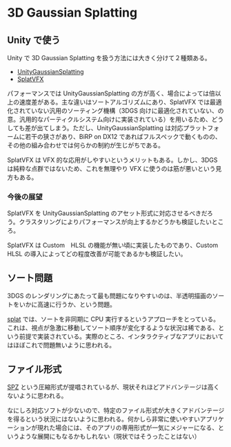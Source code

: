 # 3D Gaussian Splatting

## Unity で使う

Unity で 3D Gaussian Splatting を扱う方法には大きく分けて２種類ある。

- [UnityGaussianSplatting](https://github.com/aras-p/UnityGaussianSplatting/)
- [SplatVFX](https://github.com/keijiro/SplatVFX)

パフォーマンスでは UnityGaussianSplatting の方が高く、場合によっては倍以上の速度差がある。主な違いはソートアルゴリズムにあり、SplatVFX では最適化されていない汎用のソーティング機構（3DGS 向けに最適化されていない、の意。汎用的なパーティクルシステム向けに実装されている）を用いるため、どうしても差が出てしまう。ただし、UnityGaussianSplatting は対応プラットフォームに若干の狭さがあり、BiRP on DX12 であればフルスペックで動くものの、その他の組み合わせでは何らかの制約が生じがちである。

SplatVFX は VFX 的な応用がしやすいというメリットもある。しかし、3DGS は純粋な点群ではないため、これを無理やり VFX に使うのは筋が悪いという見方もある。

### 今後の展望

SplatVFX を UnityGaussianSplatting のアセット形式に対応させるべきだろう。クラスタリングによりパフォーマンスが向上するかどうかも検証したいところ。

SplatVFX は Custom　HLSL の機能が無い頃に実装したものであり、Custom HLSL の導入によってどの程度改善が可能であるかも検証したい。

## ソート問題

3DGS のレンダリングにあたって最も問題になりやすいのは、半透明描画のソートをいかに高速に行うか、という問題。

[splat](https://github.com/antimatter15/splat) では、ソートを非同期に CPU 実行するというアプローチをとっている。これは、視点が急激に移動してソート順序が変化するような状況は稀である、という前提で実装されている。実際のところ、インタラクティブなアプリにおいてはほぼこれで問題無いように思われる。

## ファイル形式

[SPZ](https://scaniverse.com/news/spz-gaussian-splat-open-source-file-format) という圧縮形式が提唱されているが、現状それほどアドバンテージは高くないように思われる。

なにしろ対応ソフトが少ないので、特定のファイル形式が大きくアドバンテージを得るという状況にはないように思われる。何かしら非常に使いやすいアプリケーションが現れた場合には、そのアプリの専用形式が一気にメジャーになる、というような展開にもなるかもしれない（現状ではそうったことはない）
